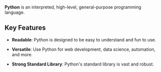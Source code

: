 
















































































































**Python** is an interpreted, high-level, general-purpose programming language.































































































































## Key Features































































































































- **Readable**: Python is designed to be easy to understand and fun to use.































































- **Versatile**: Use Python for web development, data science, automation, and more.































































- **Strong Standard Library**: Python's standard library is vast and robust.































































































































